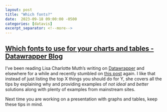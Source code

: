 ```yaml
---
layout: post
title: "Which fonts?"
date:  2023-09-18 09:00:00 -0500
categories: [datavis]
excerpt_separator: <!--more-->
---
```


## [Which fonts to use for your charts and tables - Datawrapper Blog](https://blog.datawrapper.de/fonts-for-data-visualization/)

I’ve been reading Lisa Charlotte Muth’s writing on [Datawrapper](https://www.datawrapper.de) and elsewhere for a while and recently stumbled on [this post](https://blog.datawrapper.de/fonts-for-data-visualization/) again. I like that instead of just listing the top X things you should do for Y, she covers all the tips by explaining why and providing examples of _not ideal_ and _better_ solutions along with plenty of examples from mainstream sites. 

Next time you are working on a presentation with graphs and tables, keep these tips in mind. 
